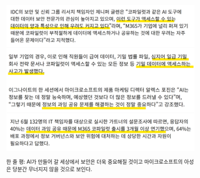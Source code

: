 ![alt text](image.png)
![alt text](image-1.png)
![alt text](image-2.png)

한 줄 평:  AI가 만들어 갈 세상에서 보안은 더욱 중요해질 것이고 마이크로소프트의 아성은 당분간 무너지지 않을 것으로 보인다. 